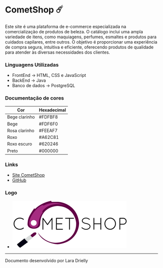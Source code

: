 # CometShop ☄️

Este site é uma plataforma de e-commerce especializada na comercialização de produtos de beleza. O catálogo inclui uma ampla variedade de itens, como maquiagens, perfumes, esmaltes e produtos para cuidados capilares, entre outros. O objetivo é proporcionar uma experiência de compra segura, intuitiva e eficiente, oferecendo produtos de qualidade para atender às diversas necessidades dos clientes.

### Linguagens Utilizadas
* FrontEnd -> HTML, CSS e JavaScript
* BackEnd -> Java
* Banco de dados -> PostgreSQL

### Documentação de cores
| Cor               | Hexadecimal  |
| ----------------- | ------------ |
| Bege clarinho     |    #FDFBF8 |
| Bege              |    #FDF6F0 |
| Rosa clarinho     |    #FEEAF7 |
| Roxo              |    #A62C81 |
| Roxo escuro       |    #620246 |
| Preto             |    #000000 |


### Links 
- [Site CometShop]()
- [GitHub](https://github.com/LaraDrielly/CometShop)


### Logo
- ![Logo CometShop](https://github.com/LaraDrielly/CometShop/blob/main/LogoCometShop.png?raw=true)

---

Documento desenvolvido por Lara Drielly
